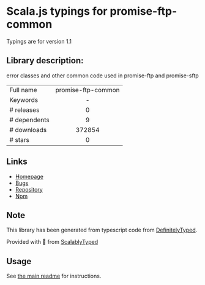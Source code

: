 
# Scala.js typings for promise-ftp-common

Typings are for version 1.1

## Library description:
error classes and other common code used in promise-ftp and promise-sftp

|                    |                 |
| ------------------ | :-------------: |
| Full name          | promise-ftp-common |
| Keywords           | - |
| # releases         | 0 |
| # dependents       | 9 |
| # downloads        | 372854 |
| # stars            | 0 |

## Links
- [Homepage](https://github.com/realtymaps/promise-ftp-common#readme)
- [Bugs](https://github.com/realtymaps/promise-ftp-common/issues)
- [Repository](https://github.com/realtymaps/promise-ftp-common)
- [Npm](https://www.npmjs.com/package/promise-ftp-common)
    


## Note
This library has been generated from typescript code from [DefinitelyTyped](https://definitelytyped.org).

Provided with :purple_heart: from [ScalablyTyped](https://github.com/oyvindberg/ScalablyTyped)

## Usage
See [the main readme](../../readme.md) for instructions.


